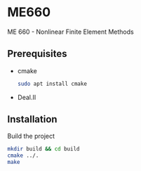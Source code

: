 # ME660

ME 660 - Nonlinear Finite Element Methods

## Prerequisites

* cmake
  ```sh
  sudo apt install cmake
  ```
* Deal.II
  
## Installation

Build the project
```sh
mkdir build && cd build
cmake ../.
make
```